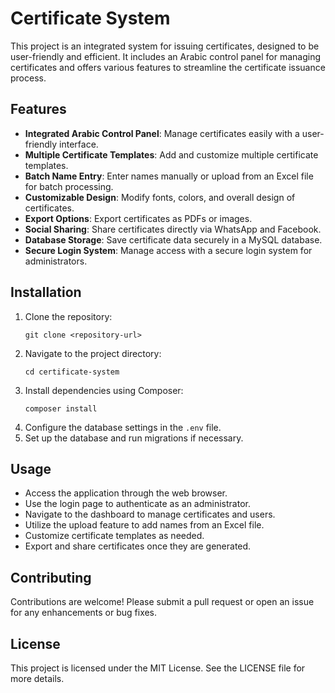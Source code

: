 # Certificate System

This project is an integrated system for issuing certificates, designed to be user-friendly and efficient. It includes an Arabic control panel for managing certificates and offers various features to streamline the certificate issuance process.

## Features

- **Integrated Arabic Control Panel**: Manage certificates easily with a user-friendly interface.
- **Multiple Certificate Templates**: Add and customize multiple certificate templates.
- **Batch Name Entry**: Enter names manually or upload from an Excel file for batch processing.
- **Customizable Design**: Modify fonts, colors, and overall design of certificates.
- **Export Options**: Export certificates as PDFs or images.
- **Social Sharing**: Share certificates directly via WhatsApp and Facebook.
- **Database Storage**: Save certificate data securely in a MySQL database.
- **Secure Login System**: Manage access with a secure login system for administrators.

## Installation

1. Clone the repository:
   ```
   git clone <repository-url>
   ```
2. Navigate to the project directory:
   ```
   cd certificate-system
   ```
3. Install dependencies using Composer:
   ```
   composer install
   ```
4. Configure the database settings in the `.env` file.
5. Set up the database and run migrations if necessary.

## Usage

- Access the application through the web browser.
- Use the login page to authenticate as an administrator.
- Navigate to the dashboard to manage certificates and users.
- Utilize the upload feature to add names from an Excel file.
- Customize certificate templates as needed.
- Export and share certificates once they are generated.

## Contributing

Contributions are welcome! Please submit a pull request or open an issue for any enhancements or bug fixes.

## License

This project is licensed under the MIT License. See the LICENSE file for more details.